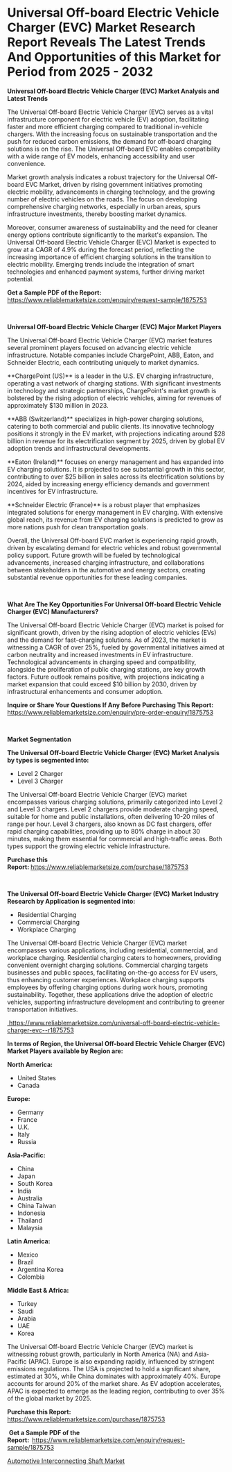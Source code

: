 <p><h1>Universal Off-board Electric Vehicle Charger (EVC) Market Research Report Reveals The Latest Trends And Opportunities of this Market for Period from 2025 - 2032</h1></p><p><strong>Universal Off-board Electric Vehicle Charger (EVC) Market Analysis and Latest Trends</strong></p>
<p><p>The Universal Off-board Electric Vehicle Charger (EVC) serves as a vital infrastructure component for electric vehicle (EV) adoption, facilitating faster and more efficient charging compared to traditional in-vehicle chargers. With the increasing focus on sustainable transportation and the push for reduced carbon emissions, the demand for off-board charging solutions is on the rise. The Universal Off-board EVC enables compatibility with a wide range of EV models, enhancing accessibility and user convenience.</p><p>Market growth analysis indicates a robust trajectory for the Universal Off-board EVC Market, driven by rising government initiatives promoting electric mobility, advancements in charging technology, and the growing number of electric vehicles on the roads. The focus on developing comprehensive charging networks, especially in urban areas, spurs infrastructure investments, thereby boosting market dynamics. </p><p>Moreover, consumer awareness of sustainability and the need for cleaner energy options contribute significantly to the market's expansion. The Universal Off-board Electric Vehicle Charger (EVC) Market is expected to grow at a CAGR of 4.9% during the forecast period, reflecting the increasing importance of efficient charging solutions in the transition to electric mobility. Emerging trends include the integration of smart technologies and enhanced payment systems, further driving market potential.</p></p>
<p><strong>Get a Sample PDF of the Report:&nbsp;</strong> <a href="https://www.reliablemarketsize.com/enquiry/request-sample/1875753?utm_campaign=2993&utm_medium=2&utm_source=Github&utm_content=ia&utm_term=31032025&utm_id=universal-off-board-electric-vehicle-charger-evc">https://www.reliablemarketsize.com/enquiry/request-sample/1875753</a></p>
<p>&nbsp;</p>
<p><strong>Universal Off-board Electric Vehicle Charger (EVC) Major Market Players</strong></p>
<p><p>The Universal Off-board Electric Vehicle Charger (EVC) market features several prominent players focused on advancing electric vehicle infrastructure. Notable companies include ChargePoint, ABB, Eaton, and Schneider Electric, each contributing uniquely to market dynamics.</p><p>**ChargePoint (US)** is a leader in the U.S. EV charging infrastructure, operating a vast network of charging stations. With significant investments in technology and strategic partnerships, ChargePoint's market growth is bolstered by the rising adoption of electric vehicles, aiming for revenues of approximately $130 million in 2023.</p><p>**ABB (Switzerland)** specializes in high-power charging solutions, catering to both commercial and public clients. Its innovative technology positions it strongly in the EV market, with projections indicating around $28 billion in revenue for its electrification segment by 2025, driven by global EV adoption trends and infrastructural developments.</p><p>**Eaton (Ireland)** focuses on energy management and has expanded into EV charging solutions. It is projected to see substantial growth in this sector, contributing to over $25 billion in sales across its electrification solutions by 2024, aided by increasing energy efficiency demands and government incentives for EV infrastructure.</p><p>**Schneider Electric (France)** is a robust player that emphasizes integrated solutions for energy management in EV charging. With extensive global reach, its revenue from EV charging solutions is predicted to grow as more nations push for clean transportation goals.</p><p>Overall, the Universal Off-board EVC market is experiencing rapid growth, driven by escalating demand for electric vehicles and robust governmental policy support. Future growth will be fueled by technological advancements, increased charging infrastructure, and collaborations between stakeholders in the automotive and energy sectors, creating substantial revenue opportunities for these leading companies.</p></p>
<p>&nbsp;</p>
<p><strong>What Are The Key Opportunities For Universal Off-board Electric Vehicle Charger (EVC) Manufacturers?</strong></p>
<p><p>The Universal Off-board Electric Vehicle Charger (EVC) market is poised for significant growth, driven by the rising adoption of electric vehicles (EVs) and the demand for fast-charging solutions. As of 2023, the market is witnessing a CAGR of over 25%, fueled by governmental initiatives aimed at carbon neutrality and increased investments in EV infrastructure. Technological advancements in charging speed and compatibility, alongside the proliferation of public charging stations, are key growth factors. Future outlook remains positive, with projections indicating a market expansion that could exceed $10 billion by 2030, driven by infrastructural enhancements and consumer adoption.</p></p>
<p><strong>Inquire or Share Your Questions If Any Before Purchasing This Report:</strong> <a href="https://www.reliablemarketsize.com/enquiry/pre-order-enquiry/1875753?utm_campaign=2993&utm_medium=2&utm_source=Github&utm_content=ia&utm_term=31032025&utm_id=universal-off-board-electric-vehicle-charger-evc">https://www.reliablemarketsize.com/enquiry/pre-order-enquiry/1875753</a></p>
<p>&nbsp;</p>
<p><strong>Market Segmentation</strong></p>
<p><strong>The Universal Off-board Electric Vehicle Charger (EVC) Market Analysis by types is segmented into:</strong></p>
<p><ul><li>Level 2 Charger</li><li>Level 3 Charger</li></ul></p>
<p><p>The Universal Off-board Electric Vehicle Charger (EVC) market encompasses various charging solutions, primarily categorized into Level 2 and Level 3 chargers. Level 2 chargers provide moderate charging speed, suitable for home and public installations, often delivering 10-20 miles of range per hour. Level 3 chargers, also known as DC fast chargers, offer rapid charging capabilities, providing up to 80% charge in about 30 minutes, making them essential for commercial and high-traffic areas. Both types support the growing electric vehicle infrastructure.</p></p>
<p><strong>Purchase this Report:&nbsp;</strong><a href="https://www.reliablemarketsize.com/purchase/1875753?utm_campaign=2993&utm_medium=2&utm_source=Github&utm_content=ia&utm_term=31032025&utm_id=universal-off-board-electric-vehicle-charger-evc">https://www.reliablemarketsize.com/purchase/1875753</a></p>
<p>&nbsp;</p>
<p><strong>The Universal Off-board Electric Vehicle Charger (EVC) Market Industry Research by Application is segmented into:</strong></p>
<p><ul><li>Residential Charging</li><li>Commercial Charging</li><li>Workplace Charging</li></ul></p>
<p><p>The Universal Off-board Electric Vehicle Charger (EVC) market encompasses various applications, including residential, commercial, and workplace charging. Residential charging caters to homeowners, providing convenient overnight charging solutions. Commercial charging targets businesses and public spaces, facilitating on-the-go access for EV users, thus enhancing customer experiences. Workplace charging supports employees by offering charging options during work hours, promoting sustainability. Together, these applications drive the adoption of electric vehicles, supporting infrastructure development and contributing to greener transportation initiatives.</p></p>
<p><a href="https://www.reliablemarketsize.com/universal-off-board-electric-vehicle-charger-evc--r1875753?utm_campaign=2993&utm_medium=2&utm_source=Github&utm_content=ia&utm_term=31032025&utm_id=universal-off-board-electric-vehicle-charger-evc">&nbsp;https://www.reliablemarketsize.com/universal-off-board-electric-vehicle-charger-evc--r1875753</a></p>
<p><strong>In terms of Region, the Universal Off-board Electric Vehicle Charger (EVC) Market Players available by Region are:</strong></p>
<p>
    <p> <strong> North America: </strong>
        <ul>
            <li>United States</li>
            <li>Canada</li>
        </ul>
        </p> 
    <p> <strong> Europe: </strong>
        <ul>
            <li>Germany</li>
            <li>France</li>
            <li>U.K.</li>
            <li>Italy</li>
            <li>Russia</li>
        </ul>
        </p> 
    <p> <strong> Asia-Pacific: </strong>
        <ul>
            <li>China</li>
            <li>Japan</li>
            <li>South Korea</li>
            <li>India</li>
            <li>Australia</li>
            <li>China Taiwan</li>
            <li>Indonesia</li>
            <li>Thailand</li>
            <li>Malaysia</li>
        </ul>
        </p> 
    <p> <strong> Latin America: </strong>
        <ul>
            <li>Mexico</li>
            <li>Brazil</li>
            <li>Argentina Korea</li>
            <li>Colombia</li>
        </ul>
        </p> 
    <p> <strong> Middle East & Africa: </strong>
        <ul>
            <li>Turkey</li>
            <li>Saudi</li>
            <li>Arabia</li>
            <li>UAE</li>
            <li>Korea</li>
        </ul>
    </p>
    </p>
<p><p>The Universal Off-board Electric Vehicle Charger (EVC) market is witnessing robust growth, particularly in North America (NA) and Asia-Pacific (APAC). Europe is also expanding rapidly, influenced by stringent emissions regulations. The USA is projected to hold a significant share, estimated at 30%, while China dominates with approximately 40%. Europe accounts for around 20% of the market share. As EV adoption accelerates, APAC is expected to emerge as the leading region, contributing to over 35% of the global market by 2025.</p></p>
<p><strong>Purchase this Report: </strong><a href="https://www.reliablemarketsize.com/purchase/1875753?utm_campaign=2993&utm_medium=2&utm_source=Github&utm_content=ia&utm_term=31032025&utm_id=universal-off-board-electric-vehicle-charger-evc">https://www.reliablemarketsize.com/purchase/1875753</a></p>
<p>&nbsp;<strong>Get a Sample PDF of the Report:&nbsp;&nbsp;</strong><a href="https://www.reliablemarketsize.com/enquiry/request-sample/1875753?utm_campaign=2993&utm_medium=2&utm_source=Github&utm_content=ia&utm_term=31032025&utm_id=universal-off-board-electric-vehicle-charger-evc">https://www.reliablemarketsize.com/enquiry/request-sample/1875753</a></p>
<p><strong></strong></p>
<p><p><a href="https://github.com/djembashote/Market-Research-Report-List-1/blob/main/automotive-interconnecting-shaft-market.md?utm_campaign=2993&utm_medium=2&utm_source=Github&utm_content=ia&utm_term=31032025&utm_id=universal-off-board-electric-vehicle-charger-evc">Automotive Interconnecting Shaft Market</a></p></p>